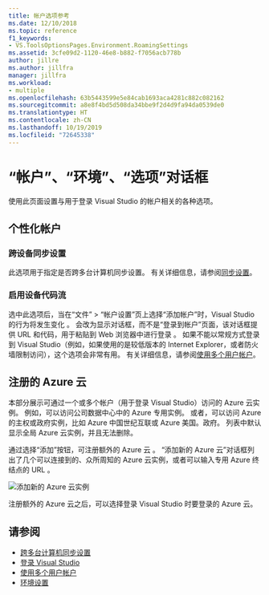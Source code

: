 ```yaml
---
title: 帐户选项参考
ms.date: 12/10/2018
ms.topic: reference
f1_keywords:
- VS.ToolsOptionsPages.Environment.RoamingSettings
ms.assetid: 3cfe09d2-1120-46e8-b882-f7056acb778b
author: jillre
ms.author: jillfra
manager: jillfra
ms.workload:
- multiple
ms.openlocfilehash: 63b5443599e5e84cab1693aca4281c882c082162
ms.sourcegitcommit: a8e8f4bd5d508da34bbe9f2d4d9fa94da0539de0
ms.translationtype: HT
ms.contentlocale: zh-CN
ms.lasthandoff: 10/19/2019
ms.locfileid: "72645338"
---
```

# <a name="accounts-environment-options-dialog-box"></a>“帐户”、“环境”、“选项”对话框

使用此页面设置与用于登录 Visual Studio 的帐户相关的各种选项。

## <a name="personalization-account"></a>个性化帐户

### <a name="synchronize-settings-across-devices"></a>跨设备同步设置

此选项用于指定是否跨多台计算机同步设置。 有关详细信息，请参阅[同步设置](../../ide/synchronized-settings-in-visual-studio.md)。

### <a name="enable-device-code-flow"></a>启用设备代码流

选中此选项后，当在“文件” > “帐户设置”页上选择“添加帐户”时，Visual Studio 的行为将发生变化    。 会改为显示对话框，而不是“登录到帐户”页面，该对话框提供 URL 和代码，用于粘贴到 Web 浏览器中进行登录  。 如果不能以常规方式登录到 Visual Studio（例如，如果使用的是较低版本的 Internet Explorer，或者防火墙限制访问），这个选项会非常有用。 有关详细信息，请参阅[使用多个用户帐户](../work-with-multiple-user-accounts.md#add-an-account-using-device-code-flow)。

## <a name="registered-azure-clouds"></a>注册的 Azure 云

本部分展示可通过一个或多个帐户（用于登录 Visual Studio）访问的 Azure 云实例。 例如，可以访问公司数据中心中的 Azure 专用实例。 或者，可以访问 Azure 的主权或政府实例，比如 Azure 中国世纪互联或 Azure 美国。政府。 列表中默认显示全局 Azure 云实例，并且无法删除。

通过选择“添加”按钮，可注册额外的 Azure 云  。 “添加新的 Azure 云”对话框列出了几个可以连接到的、众所周知的 Azure 云实例，或者可以输入专用 Azure 终结点的 URL  。

![添加新的 Azure 云实例](media/add-new-azure-cloud.png)

注册额外的 Azure 云之后，可以选择登录 Visual Studio 时要登录的 Azure 云。

## <a name="see-also"></a>请参阅

- [跨多台计算机同步设置](../synchronized-settings-in-visual-studio.md)
- [登录 Visual Studio](../signing-in-to-visual-studio.md)
- [使用多个用户帐户](../work-with-multiple-user-accounts.md)
- [环境设置](../environment-settings.md)